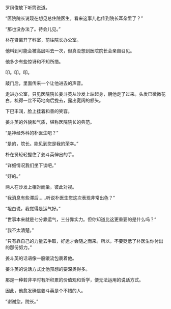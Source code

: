 罗凤俊放下听筒说道。

“医院院长说现在想见总住院医生。看来这事儿也传到院长耳朵里了？”

“那也没办法了。待会儿见。”

朴在贤离开了科室，前往院长办公室。

他料到可能会被高层叫去一次，但真没想到医院院长会亲自召见。

他多少有些惊讶和不知所措。

叩。叩。叩。

敲门后，里面传来一个让他进去的声音。

走进办公室，只见医院院长姜斗英从沙发上站起身，朝他走了过来。头发已微微花白，梳得一丝不苟地向后拢去，露出宽阔的额头。

下巴丰润，脸上挂着和善的笑容。

姜斗英的外貌和气质，堪称医院院长的典范。

“是神经外科的朴医生吧？”

“是的，院长。能见到您是我的荣幸。”

朴在贤轻轻握住了姜斗英伸出的手。

“详细情况我们坐下谈吧。”

“好的。”

两人在沙发上相对而坐，彼此对视。

“我消息有些滞后……听说朴医生您这次表现非常出色？”

“坦白说，我觉得是运气好。”

“世事本来就是七分靠运气，三分靠实力。但你知道比这更重要的是什么吗？”

“我不太清楚。”

“只有靠自己的力量去争取，好运才会随之而来。所以，不要贬低了朴医生你付出的那份努力。”

姜斗英的话语像一股暖流包裹着他。

姜斗英的说话方式比他预想的要深奥得多。

那是一种若非平时有所积累的价值观和哲学，便无法运用的说话方式。

因此，他愈发确信姜斗英是个不错的人。

“谢谢您，院长。”